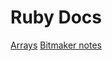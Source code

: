 # Ruby Docs
[Arrays](http://ruby-doc.org/core-2.2.0/Array.html)
[Bitmaker notes](https://alexa.bitmakerlabs.com/cohorts/37/lessons/960#arrays)